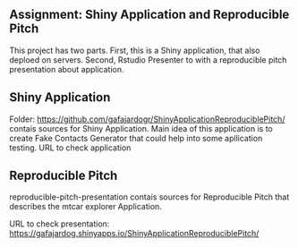 ## Assignment: Shiny Application and Reproducible Pitch

This project has two parts. First, this is a Shiny application, that also deploed on servers. Second, Rstudio Presenter to with a reproducible pitch presentation about application.

## Shiny Application

Folder: https://github.com/gafajardogr/ShinyApplicationReproduciblePitch/ contais sources for Shiny Application. Main idea of this application is to create Fake Contacts Generator that could help into some apllication testing. URL to check application

## Reproducible Pitch

reproducible-pitch-presentation contais sources for Reproducible Pitch that describes the mtcar explorer Application. 

URL to check presentation: https://gafajardog.shinyapps.io/ShinyApplicationReproduciblePitch/


